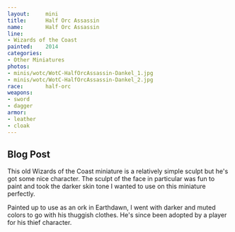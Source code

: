 ```yaml
---
layout:     mini
title:      Half Orc Assassin
name:       Half Orc Assassin
line:       
- Wizards of the Coast
painted:    2014
categories:
- Other Miniatures
photos:
- minis/wotc/WotC-HalfOrcAssassin-Dankel_1.jpg
- minis/wotc/WotC-HalfOrcAssassin-Dankel_2.jpg
race:       half-orc
weapons:    
- sword
- dagger
armor:      
- leather
- cloak
---
```


## Blog Post

This old Wizards of the Coast miniature is a relatively simple sculpt but he's got some nice character. The sculpt of the face in particular was fun to paint and took the darker skin tone I wanted to use on this miniature perfectly.
 
Painted up to use as an ork in Earthdawn, I went with darker and muted colors to go with his thuggish clothes.  He's since been adopted by a player for his thief character.